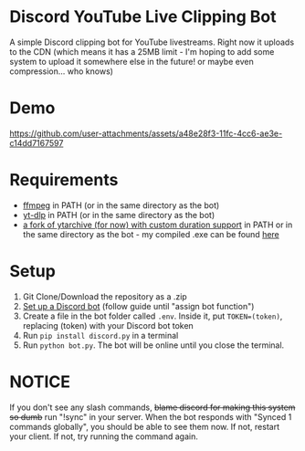 # Discord YouTube Live Clipping Bot

A simple Discord clipping bot for YouTube livestreams. Right now it uploads to the CDN (which means it has a 25MB limit - I'm hoping to add some system to upload it somewhere else in the future! or maybe even compression... who knows)

# Demo

https://github.com/user-attachments/assets/a48e28f3-11fc-4cc6-ae3e-c14dd7167597


# Requirements
- [ffmpeg](https://ffmpeg.org/download.html#build-windows) in PATH (or in the same directory as the bot)
- [yt-dlp](https://github.com/yt-dlp/yt-dlp/releases/) in PATH (or in the same directory as the bot)
- [a fork of ytarchive (for now) with custom duration support](https://github.com/keredau/ytarchive/tree/feature/duration) in PATH or in the same directory as the bot - my compiled .exe can be found [here](https://github.com/Patrosi73/discord-youtubelive-clipping-bot/raw/main/ytarchive.exe) 

# Setup
1. Git Clone/Download the repository as a .zip
2. [Set up a Discord bot](https://www.xda-developers.com/how-to-create-discord-bot/) (follow guide until "assign bot function")
3. Create a file in the bot folder called `.env`. Inside it, put `TOKEN=(token)`, replacing (token) with your Discord bot token
4. Run `pip install discord.py` in a terminal
5. Run `python bot.py`. The bot will be online until you close the terminal.

# NOTICE
If you don't see any slash commands, ~~blame discord for making this system so dumb~~ run "!sync" in your server. When the bot responds with "Synced 1 commands globally", you should be able to see them now. If not, restart your client. If not, try running the command again.
